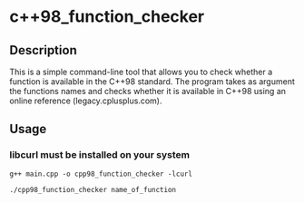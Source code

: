 # c++98_function_checker
## Description
This is a simple command-line tool that allows you to check whether a function is available in the C++98 standard. The program takes as argument the functions names and checks whether it is available in C++98 using an online reference (legacy.cplusplus.com).
## Usage
### libcurl must be installed on your system
    g++ main.cpp -o cpp98_function_checker -lcurl

    ./cpp98_function_checker name_of_function
